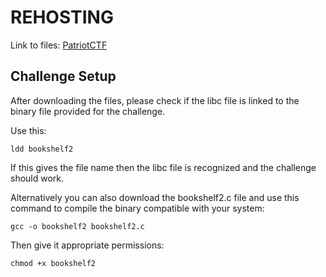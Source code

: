 # REHOSTING

Link to files: [PatriotCTF](https://github.com/MasonCompetitiveCyber/PatriotCTF2023/blob/main/pwn/bookshelf2)

## Challenge Setup
After downloading the files, please check if the libc file is linked to the binary file provided for the challenge.

Use this:
```
ldd bookshelf2
```

If this gives the file name then the libc file is recognized and the challenge should work.

Alternatively you can also download the bookshelf2.c file and use this command to compile the binary compatible with your system:
```
gcc -o bookshelf2 bookshelf2.c
```
Then give it appropriate permissions:
```
chmod +x bookshelf2
```